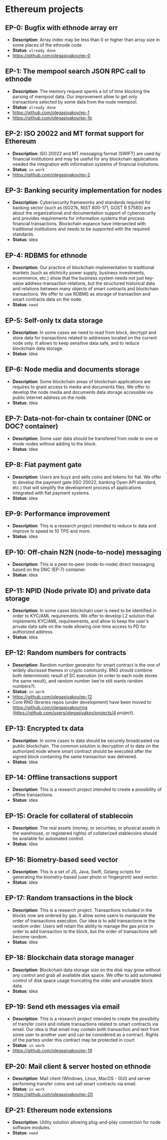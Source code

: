 # Ethereum projects

## EP-0: Bugfix with ethnode array err
 - <b>Description</b>: Array index may be less than 0 or higher than array size in some places of the ethnode code
 - <b>Status</b>: ```already done```
 - https://github.com/olegasivakov/ep-0

## EP-1: The mempool search JSON RPC call to ethnode
 - <b>Description</b>: The memory request spents a lot of time blocking the parsing of mempool data. Our improvement allow to get only transactions selected by some data from the node mempool.
 - <b>Status</b>: ```already done```
 - https://github.com/olegasivakov/ep-1
 - https://github.com/olegasivakov/ep-1b

## EP-2: ISO 20022 and MT format support for Ethereum
 - <b>Description</b>: ISO 20022 and MT messaging format (SWIFT) are used by financial institutions and may be useful for any blockchain applications needed the integration with information systems of financial insitutions.
 - <b>Status</b>: ```in work```
 - https://github.com/olegasivakov/ep-2

## EP-3: Banking security implementation for nodes
 - <b>Description</b>: Cybersecurity frameworks and standards required for banking sector (such as ISO27k, NIST 800-171, GOST R 57580) are about the organizational and documentation support of cybercecurity and provides requirements for information systems that process financial transactions. Blockchain expance have intersected with traditional institutions and needs to be supported with the required standards.
 - <b>Status</b>: idea

## EP-4: RDBMS for ethnode
 - <b>Description</b>: Our practice of blockchain implementation to traditional markets (such as elictricity power supply, business investments, ecommerce, etc.) show that the business system needs not just key-value address-transaction relations, but the structured historical data and relations between many objects of smart contracts and blockchain transactions. We offer to use RDBMS as storage of transaction and smart contracts data on the node.
 - <b>Status</b>: ```need```

## EP-5: Self-only tx data storage
 - <b>Description</b>: In some cases we need to read from block, decrtypt and store data for transactions related to addresses located on the current node only. It allows to keep sensitive data safe, and to reduce blockchain data storage.
 - <b>Status</b>: idea

## EP-6: Node media and documents storage
 - <b>Description</b>: Some blockchain areas of blockchain applications are requires to grant access to media and documents files. We offer to develop the node media and documents data storage accessible via public internet address on the node.
 - <b>Status</b>: idea

## EP-7: Data-not-for-chain tx container (DNC or DOC? container)
 - <b>Description</b>: Some user data should be transfered from node to one or mode nodes without adding to the block.
 - <b>Status</b>: idea

## EP-8: Fiat payment gate
 - <b>Description</b>: Users are buys and sells coins and tokens for fiat. We offer to develop the payment gate (ISO 20022, banking Open API standard, etc.) that will simplify the development process of applications integrated with fiat payment systems.
 - <b>Status</b>: idea

## EP-9: Performance improvement
 - <b>Description</b>: This is a research project intended to reduce tx data and improve tx speed to 10 TPS and more.
 - <b>Status</b>: idea

## EP-10: Off-chain N2N (node-to-node) messaging
 - <b>Description</b>: This is a peer-to-peer (node-to-node) direct messaging based on the DNC (EP-7) container.
 - <b>Status</b>: idea

## EP-11: NPID (Node private ID) and private data storage
 - <b>Description</b>: In some cases blockchain user is need to be identified in order to KYC/AML requirements. We offer to develop L2 solution that implements KYC/AML requireements, and allow to keep the user's private data safe on the node allowing one-time access to PD for authorized address.
 - <b>Status</b>: idea

## EP-12: Random numbers for contracts
 - <b>Description</b>: Random number generator for smart contract is the one of widely discissed themes in crypto community. RNG should combine both deterministic result of SC execution (in order to each node stores the same result), and random number (we're still wants random numbers?).
 - <b>Status</b>: ```in work```
 - https://github.com/olegasivakov/ep-12
 - Core RNG libraries repos (under development) have been moved to https://github.com/olegasivakov/rng (https://github.com/users/olegasivakov/projects/4 project).

## EP-13: Encrypted tx data
 - <b>Description</b>: In some cases tx data should be securely broadcasted via public blockchain. The common solution is decryption of tx data on the authorized node where smart contract should be executed after the signed block containing the same transaction was delivered.
 - <b>Status</b>: idea

## EP-14: Offline transactions support
 - <b>Description</b>: This is a research project intended to create a possibility of offline transactions.
 - <b>Status</b>: idea

## EP-15: Oracle for collateral of stablecoin
 - <b>Description</b>: The real assets (money, or securities, or physical assets in the warehouse, or registered rights) of collaterized stablecoins should be available for automated control.
 - <b>Status</b>: idea

## EP-16: Biometry-based seed vector
 - <b>Description</b>: This is a set of JS, Java, Swift, Golang scripts for generating the biometry-based (user photo or fingerprint) seed vector.
 - <b>Status</b>: idea

## EP-17: Random transactions in the block
 - <b>Description</b>: This is a research project. Transactions included in the blocks now are ordered by gas. It allow some users to manipulate the order of transactions execution. Our idea is to add transactions in the random order. Users will retain the ability to manage the gas price in order to add transaction to the block, but the order of transactions will become random.
 - <b>Status</b>: idea

## EP-18: Blockchain data storage manager
 - <b>Description</b>: Blockchain data storage size on the disk may grow without any control and grab all available disk space. We offer to add automated control of disk space usage truncating the older and unusable block data.
 - <b>Status</b>: idea

## EP-19: Send eth messages via email
 - <b>Description</b>: This is a research project intended to create the possibiity of transfer coins and initiate transactions related to smart contracts via email. Our idea is that email may contain both transaction and text from some user to another user and can be considered as a contract. Rights of the parties under this contract may be protected in court
 - <b>Status</b>: ```in work```
 - https://github.com/olegasivakov/ep-19

## EP-20: Mail client & server hosted on ethnode
 - <b>Description</b>: Mail client (Windows, Linux, MacOS - GUI) and server performing transfer coins and call smart contracts via email.
 - <b>Status</b>: ```in work```
 - https://github.com/olegasivakov/ep-20

## EP-21: Ethereum node extensions
 - <b>Description</b>: Utility solution allowing plug-and-play connection for node software modules.
 - <b>Status</b>: ```need```
